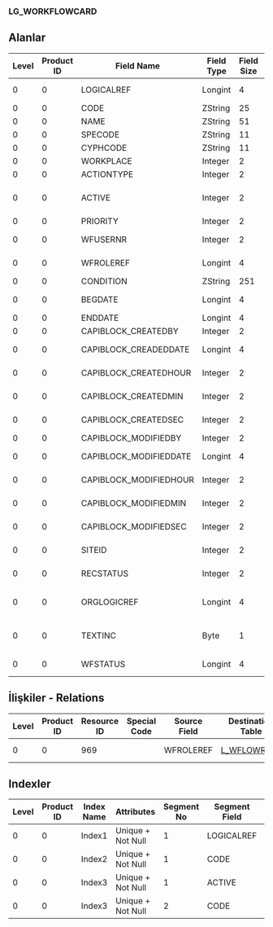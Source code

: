 ### LG_WORKFLOWCARD

## Alanlar

**Level**|**Product ID**|**Field Name**|**Field Type**|**Field Size**|**Field Offset**|**Türkçe Açıklama**|**Expression**
-----|-----|-----|-----|-----|-----|-----|-----
0|0|LOGICALREF|Longint|4|0|İş akışı log. Ref.|WORKFLOWCARD Logical Reference
0|0|CODE|ZString|25|4|Kod|Code
0|0|NAME|ZString|51|29|Adı|Name
0|0|SPECODE|ZString|11|80|Özel Kod|Aux. Code
0|0|CYPHCODE|ZString|11|91|Yetki Kodu|Auth. Code
0|0|WORKPLACE|Integer|2|102|İşyeri|Work Location
0|0|ACTIONTYPE|Integer|2|104|Hareket|Transaction
0|0|ACTIVE|Integer|2|106|Kullanımda / Kullanım Dışı|Active / Passive
0|0|PRIORITY|Integer|2|108|Öncelik|Priorıty
0|0|WFUSERNR|Integer|2|110|Kullanıcı numarası|User Number
0|0|WFROLEREF|Longint|4|112|İş Akışı Rolü Ref.|WFLOWROLE Reference
0|0|CONDITION|ZString|251|116|Koşul|Condition
0|0|BEGDATE|Longint|4|367|Başlangıç tarihi|Start Date
0|0|ENDDATE|Longint|4|371|Bitiş Tarihi|End Date
0|0|CAPIBLOCK_CREATEDBY|Integer|2|375|Oluşturan|Created By
0|0|CAPIBLOCK_CREADEDDATE|Longint|4|377|Oluşturulma Tarihi|Created Date
0|0|CAPIBLOCK_CREATEDHOUR|Integer|2|381|Oluşturulma Saati|Created Hour
0|0|CAPIBLOCK_CREATEDMIN|Integer|2|383|Oluşturulma Dakikası|Created Minute
0|0|CAPIBLOCK_CREATEDSEC|Integer|2|385|Oluşturulma Saniyesi|Created Second
0|0|CAPIBLOCK_MODIFIEDBY|Integer|2|387|Değiştiren|Modified By
0|0|CAPIBLOCK_MODIFIEDDATE|Longint|4|389|Değiştirilme Tarihi|Modified Date
0|0|CAPIBLOCK_MODIFIEDHOUR|Integer|2|393|Değiştirilme Saati|Modified Hour
0|0|CAPIBLOCK_MODIFIEDMIN|Integer|2|395|Değiştirilme Dakikası|Modified Minute
0|0|CAPIBLOCK_MODIFIEDSEC|Integer|2|397|Değiştirilme Saniyesi|Modified Second
0|0|SITEID|Integer|2|399|Veri Merkezi|Data Processing Site
0|0|RECSTATUS|Integer|2|401|Kayıt Durumu|Record Status
0|0|ORGLOGICREF|Longint|4|403|Orijinal Kayıt Log. Ref.|Original Record Logical Reference
0|0|TEXTINC|Byte|1|407|Ayrıntılı Açıklama İçerir|Contains Detail Description
0|0|WFSTATUS|Longint|4|408|Kullanımda Değil|Not In Use

## İlişkiler - Relations
**Level**|**Product ID**|**Resource ID**|**Special Code**|**Source Field**|**Destination Table**|**Destination Field**|**Relation Type**|**Extra Condition**
-----|-----|-----|-----|-----|-----|-----|-----|-----
0|0|969||WFROLEREF|[L_WFLOWROLE](../LG_WFLOWROLE "L_WFLOWROLE")|LOGICALREF|one-to-one|

## Indexler
**Level**|**Product ID**|**Index Name**|**Attributes**|**Segment No**|**Segment Field**|**Sense**
-----|-----|-----|-----|-----|-----|-----
0|0|Index1|Unique + Not Null|1|LOGICALREF|Ascending
0|0|Index2|Unique + Not Null|1|CODE|Ascending
0|0|Index3|Unique + Not Null|1|ACTIVE|Ascending
0|0|Index3|Unique + Not Null|2|CODE|Ascending
